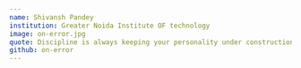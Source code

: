 ```yaml
---
name: Shivansh Pandey
institution: Greater Noida Institute OF technology
image: on-error.jpg
quote: Discipline is always keeping your personality under construction.
github: on-error
---
```


